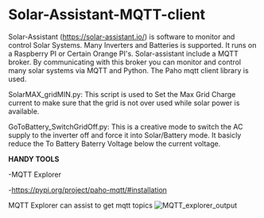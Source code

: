 # Solar-Assistant-MQTT-client
Solar-Assistant (https://solar-assistant.io/) is software to monitor and control Solar Systems. Many Inverters and Batteries is supported. It runs on a Raspberry PI or Certain Orange PI's. Solar-assistant include a MQTT broker. By communicating with this broker you can monitor and control many solar systems via MQTT and Python. The Paho mqtt client library is used.

SolarMAX_gridMIN.py: This script is used to Set the Max Grid Charge current to make sure that the grid is not over used while solar power is available.

GoToBattery_SwitchGridOff.py: This is a creative mode to switch the AC supply to the inverter off and force it into Solar/Battery mode. It basicly reduce the To Battery Baterry Voltage below the current voltage.

<B>HANDY TOOLS</B>

-MQTT Explorer

-<a href="https://pypi.org/project/paho-mqtt/#installation">https://pypi.org/project/paho-mqtt/#installation</a>

MQTT Explorer can assist to get mqtt topics
![MQTT_explorer_output](https://user-images.githubusercontent.com/38969599/218340039-4c75988e-688d-4592-a8c8-425108d2c6df.jpg)
